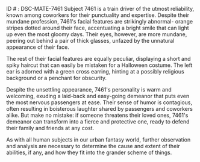 ID # : DSC-MATE-7461
Subject 7461 is a train driver of the utmost reliability, known among coworkers for their punctuality and expertise. Despite their mundane profession, 7461's facial features are strikingly abnormal- orange stripes dotted around their face, accentuating a bright smile that can light up even the most gloomy days. Their eyes, however, are more mundane, peering out behind a pair of thick glasses, unfazed by the unnatural appearance of their face.

The rest of their facial features are equally peculiar, displaying a short and spiky haircut that can easily be mistaken for a Halloween costume. The left ear is adorned with a green cross earring, hinting at a possibly religious background or a penchant for obscurity.

Despite the unsettling appearance, 7461's personality is warm and welcoming, exuding a laid-back and easy-going demeanor that puts even the most nervous passengers at ease. Their sense of humor is contagious, often resulting in boisterous laughter shared by passengers and coworkers alike. But make no mistake: if someone threatens their loved ones, 7461's demeanor can transform into a fierce and protective one, ready to defend their family and friends at any cost.

As with all human subjects in our urban fantasy world, further observation and analysis are necessary to determine the cause and extent of their abilities, if any, and how they fit into the grander scheme of things.